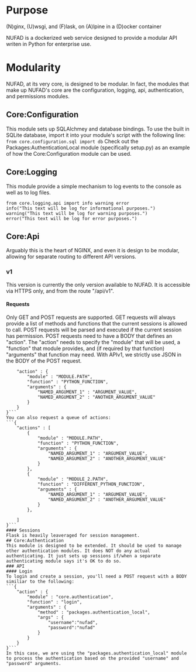 # Purpose
(N)ginx, (U)wsgi, and (F)lask, on (A)lpine in a (D)ocker container

NUFAD is a dockerized web service designed to provide a modular API writen in Python for enterprise use.

# Modularity
NUFAD, at its very core, is designed to be modular. In fact, the modules that make up NUFAD's core are the configuration, logging, api, authentication, and permissions modules.

## Core:Configuration
This module sets up SQLAlchmey and database bindings. To use the built in SQLite database, import it into your module's script with the following line:
```from core.configuration.sql import db```
Check out the Packages:AuthenticationLocal module (specifically setup.py) as an example of how the Core:Configuration module can be used.
## Core:Logging
This module provide a simple mechanism to log events to the console as well as to log files. 
```
from core.logging.api import info warning error
info("This text will be log for informational purposes.")
warning("This text will be log for warning purposes.")
error("This text will be log for error purposes.")
```
## Core:Api
Arguably this is the heart of NGINX, and even it is design to be modular, allowing for separate routing to different API versions.
### v1
This version is currently the only version available to NUFAD. It is accessible via HTTPS only, and from the route "/api/v1".
#### Requests
Only GET and POST requests are supported. GET requests will always provide a list of methods and functions that the current sessions is allowed to call. POST requests will be parsed and executed if the current session has permission.
POST requests need to have a BODY that defines an "action". The "action" needs to specify the "module" that will be used, a "function" that module provides, and (if required by that function) "arguments" that function may need.
With APIv1, we strictly use JSON in the BODY of the POST request.
```{
	"action" : { 
		"module" : "MODULE.PATH", 
		"function" : "PYTHON_FUNCTION", 
		"arguments" : { 
			"NAMED_ARGUMENT_1" : "ARGUMENT_VALUE", 
			"NAMED_ARGUMENT_2" : "ANOTHER_ARGUMENT_VALUE"
		}
	}
}```
You can also request a queue of actions:
```{
	"actions" : [
		{ 
			"module" : "MODULE.PATH", 
			"function" : "PYTHON_FUNCTION", 
			"arguments" : { 
				"NAMED_ARGUMENT_1" : "ARGUMENT_VALUE", 
				"NAMED_ARGUMENT_2" : "ANOTHER_ARGUMENT_VALUE"
			}
		},
		{ 
			"module" : "MODULE_2.PATH", 
			"function" : "DIFFERENT_PYTHON_FUNCTION", 
			"arguments" : { 
				"NAMED_ARGUMENT_1" : "ARGUMENT_VALUE", 
				"NAMED_ARGUMENT_2" : "ANOTHER_ARGUMENT_VALUE"
			}
		},
		
	]
}```
#### Sessions
Flask is heavily leaveraged for session management. 
## Core:Authentication
This module is designed to be extended. It should be used to manage other authentication modules. It does NOT do any actual authenticating. It just sets up sessions if/when a separate authenticating module says it's OK to do so.
### API
#### Login
To login and create a session, you'll need a POST request with a BODY similiar to the following:
```{
	"action" : { 
		"module" : "core.authentication", 
		"function" : "login", 
		"arguments" : { 
			"method" : "packages.authentication_local", 
			"args" : { 
				"username":"nufad",
				"password":"nufad" 
			}
		}
	}
}```
In this case, we are using the "packages.authentication_local" module to process the authentication based on the provided "username" and "password" arguments.